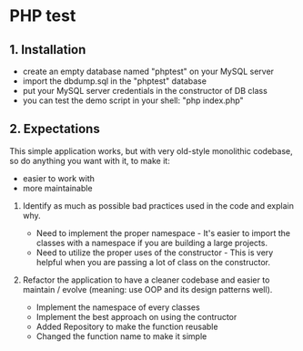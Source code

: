 # PHP test

## 1. Installation

  - create an empty database named "phptest" on your MySQL server
  - import the dbdump.sql in the "phptest" database
  - put your MySQL server credentials in the constructor of DB class
  - you can test the demo script in your shell: "php index.php"

## 2. Expectations

This simple application works, but with very old-style monolithic codebase, so do anything you want with it, to make it:

  - easier to work with
  - more maintainable


1. Identify as much as possible bad practices used in the code and explain why.
    - Need to implement the proper namespace - It's easier to import the classes with a namespace if you are building a large projects.
    - Need to utilize the proper uses of the constructor - This is very helpful when you are passing a lot of class on the constructor.


2. Refactor the application to have a cleaner codebase and easier to maintain / evolve (meaning: use OOP and its design patterns well).
    - Implement the namespace of every classes
    - Implement the best approach on using the contructor
    - Added Repository to make the function reusable
    - Changed the function name to make it simple
